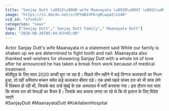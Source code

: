 ```yaml
---
title: "Sanjay Dutt \u0915\u0940 wife Maanayata \u0928\u0947 \u092c\u0924\u093e\u092f\u093e \u0915\u0939\u093e\u0902 \u0939\u094b\u0917\u093e Husband \u0915\u093e \u0907\u0932\u093e\u091c, Fans \u0938\u0947 \u0915\u0940 \u092f\u0947 \u0905\u092a\u0940\u0932 \u0935\u0928\u0907\u0902\u0921\u093f\u092f\u093e \u0939\u093f\u0902\u0926\u0940"
image: "https://s1.dmcdn.net/v/SPYmB1VFKrqRLwqaZ/x240"
vid_id: "x7vo5cb"
categories: "news"
tags: ["Sanjay Dutt"," Sanjay Dutt Family"," Maanayata Dutt"]
date: "2020-08-26T05:44:03+03:00"
---
```

Actor Sanjay Dutt's wife Maanayata in a statement said While our family is shaken up we are determined to fight tooth and nail. Maanayata also thanked well-wishers for showering Sanjay Dutt with a whole lot of love after he announced he has taken a break from work because of medical treatment.    <br>बॉलीवुड के लिए साल 2020 काफी बुरा जा रहा है। पिछले तीन महीने में कई दिग्गज कलाकारों का निधन हुआ, तो वहीं अमिताभ बच्चन समेत कई कलाकार बीमार पड़े। एक हफ्ते पहले संजय दत्त को भी सांस लेने में दिक्कत हो रही थी, जिसके बाद उन्हें मुंबई के एक अस्पताल में भर्ती करवाया गया। इस दौरान पता चला कि संजय दत्त को फेफड़ों का कैंसर है। जिसके बाद कयास लगाए जा रहे थे कि वो इलाज के लिए विदेश जाएंगे    <br>#SanjayDutt #MaanayataDutt #KokilabenHospital
